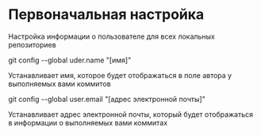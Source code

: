 # Первоначальная настройка

Настройка информации о пользователе для всех локальных репозиториев

git config --global uder.name "[имя]"

Устанавливает имя, которое будет отображаться в поле автора у выполняемых вами коммитов

git config --global user.email "[адрес электронной почты]"

Устанавливает адрес электронной почты, который будет отображаться в информации о выполняемых вами коммитах